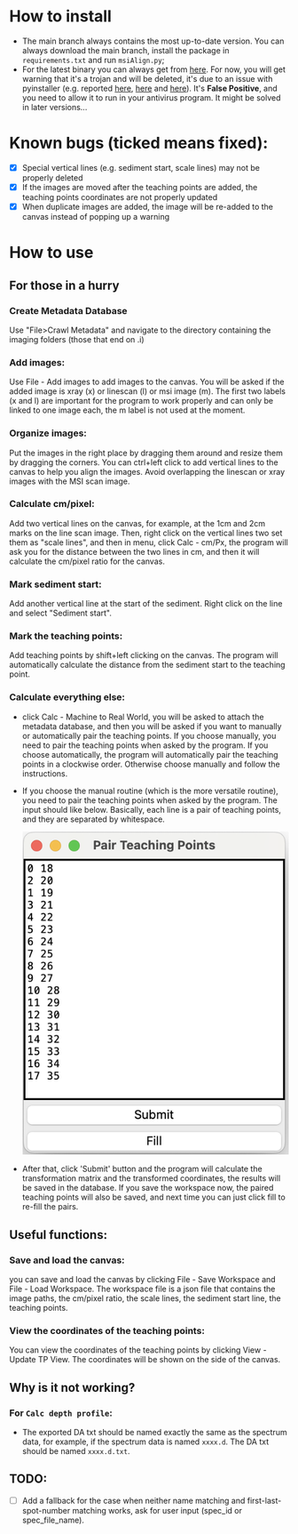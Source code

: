 # How to install

- The main branch always contains the most up-to-date version. You can always download the main branch, install the package in `requirements.txt` and run `msiAlign.py`;
- For the latest binary you can always get from [here](https://github.com/weimin-liu/msiAlign/releases/latest). For now, you will get warning that it's a trojan and will be deleted, it's due to an issue with pyinstaller (e.g. reported [here](https://stackoverflow.com/questions/43777106/program-made-with-pyinstaller-now-seen-as-a-trojan-horse-by-avg), [here](https://stackoverflow.com/questions/64788656/exe-file-made-with-pyinstaller-being-reported-as-a-virus-threat-by-windows-defen) and [here](https://github.com/pyinstaller/pyinstaller/issues/5854)). It's **False Positive**, and you need to allow it to run in your antivirus program. It might be solved in later versions...

# Known bugs (ticked means fixed):

- [x] Special vertical lines (e.g. sediment start, scale lines) may not be properly deleted 
- [x] If the images are moved after the teaching points are added, the teaching points coordinates are not properly updated
- [x] When duplicate images are added, the image will be re-added to the canvas instead of popping up a warning

# How to use

## For those in a hurry

### Create Metadata Database
Use "File>Crawl Metadata" and navigate to the directory containing the imaging folders (those that end on .i)

### Add images:
Use File - Add images to add images to the canvas. You will be asked if the added image is xray (x) or linescan (l) or msi image (m). The first two labels (x and l) are important for the program to work properly and can only be linked to one image each, the m label is not used at the moment. 

### Organize images:
Put the images in the right place by dragging them around and resize them by dragging the corners. You can ctrl+left click to add vertical lines to the canvas to help you align the images.
Avoid overlapping the linescan or xray images with the MSI scan image.

### Calculate cm/pixel: 
Add two vertical lines on the canvas, for example, at the 1cm and 2cm marks on the line scan image. Then, right click on the vertical lines two set them as "scale lines", and then in menu, click Calc - cm/Px, the program will ask you for the distance between the two lines in cm, and then it will calculate the cm/pixel ratio for the canvas.

### Mark sediment start:
Add another vertical line at the start of the sediment. Right click on the line and select "Sediment start".

### Mark the teaching points:
Add teaching points by shift+left clicking on the canvas. The program will automatically calculate the distance from the sediment start to the teaching point.

### Calculate everything else:
- click Calc - Machine to Real World, you will be asked to attach the metadata database, and then you will be asked if you want to manually or automatically pair the teaching points. If you choose manually, you need to pair the teaching points when asked by the program. If you choose automatically, the program will automatically pair the teaching points in a clockwise order. Otherwise choose manually and follow the instructions.
- If you choose the manual routine (which is the more versatile routine), you need to pair the teaching points when asked by the program. The input should like below. Basically, each line is a pair of teaching points, and they are separated by whitespace.
  
  ![Screenshot 2024-03-14 at 14.21.28.png](imgs%2FScreenshot%202024-03-14%20at%2014.21.28.png)
  
- After that, click 'Submit' button and the program will calculate the transformation matrix and the transformed coordinates, the results will be saved in the database. If you save the workspace now, the paired teaching points will also be saved, and next time you can just click fill to re-fill the pairs.

## Useful functions:
### Save and load the canvas:
you can save and load the canvas by clicking File - Save Workspace and File - Load Workspace. The workspace file is a json file that contains the image paths, the cm/pixel ratio, the scale lines, the sediment start line, the teaching points.

### View the coordinates of the teaching points:
You can view the coordinates of the teaching points by clicking View - Update TP View. The coordinates will be shown on the side of the canvas.

## Why is it not working?

### For `Calc depth profile`:
- The exported DA txt should be named exactly the same as the spectrum data, for example, if the spectrum data is named `xxxx.d`. The DA txt should be named `xxxx.d.txt`.

## TODO:

- [ ] Add a fallback for the case when neither name matching and first-last-spot-number matching works, ask for user input (spec_id or spec_file_name).
